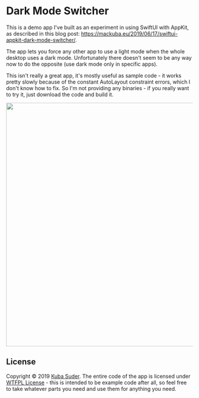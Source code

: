 # Dark Mode Switcher

This is a demo app I've built as an experiment in using SwiftUI with AppKit, as described in this blog post: <https://mackuba.eu/2019/06/17/swiftui-appkit-dark-mode-switcher/>.

The app lets you force any other app to use a light mode when the whole desktop uses a dark mode. Unfortunately there doesn't seem to be any way now to do the opposite (use dark mode only in specific apps).

This isn't really a great app, it's mostly useful as sample code - it works pretty slowly because of the constant AutoLayout constraint errors, which I don't know how to fix. So I'm not providing any binaries - if you really want to try it, just download the code and build it.

<img src="https://user-images.githubusercontent.com/28465/59601893-b8a20280-9105-11e9-84c7-859cd68712e5.png" width="657">

## License

Copyright © 2019 [Kuba Suder](https://mackuba.eu). The entire code of the app is licensed under [WTFPL License](http://www.wtfpl.net) - this is intended to be example code after all, so feel free to take whatever parts you need and use them for anything you need.
